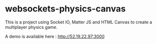 # websockets-physics-canvas
This is a project using Socket IO, Matter JS and HTML Canvas to create a multiplayer physics game.

A demo is available here : http://52.19.22.97:3000
